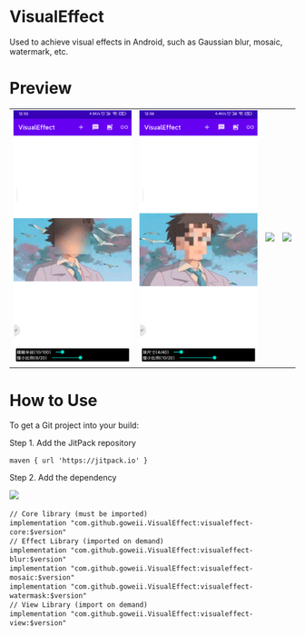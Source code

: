 # VisualEffect

Used to achieve visual effects in Android, such as Gaussian blur, mosaic, watermark, etc.

# Preview

|  |  |  |  |
| ---- | ---- | ---- | ---- |
| ![](https://raw.githubusercontent.com/goweii/VisualEffect/master/app/preview/20220312_125541.gif) | ![](https://raw.githubusercontent.com/goweii/VisualEffect/master/app/preview/20220312_125614.gif) | ![](https://raw.githubusercontent.com/goweii/VisualEffect/master/app/preview/20220312_125630.gif) | ![](https://raw.githubusercontent.com/goweii/VisualEffect/master/app/preview/20220312_125700.gif) |

# How to Use

To get a Git project into your build:

Step 1. Add the JitPack repository

```
maven { url 'https://jitpack.io' }
```
  
Step 2. Add the dependency

[![](https://jitpack.io/v/goweii/VisualEffect.svg)](https://jitpack.io/#goweii/VisualEffect)

```
// Core library (must be imported)
implementation "com.github.goweii.VisualEffect:visualeffect-core:$version"
// Effect Library (imported on demand)
implementation "com.github.goweii.VisualEffect:visualeffect-blur:$version"
implementation "com.github.goweii.VisualEffect:visualeffect-mosaic:$version"
implementation "com.github.goweii.VisualEffect:visualeffect-watermask:$version"
// View Library (import on demand)
implementation "com.github.goweii.VisualEffect:visualeffect-view:$version"
```
